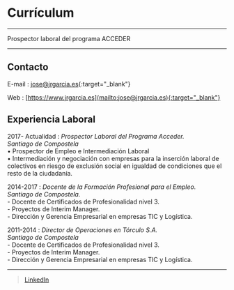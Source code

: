 Currículum
===========================================

----

Prospector laboral del programa ACCEDER

----

Contacto
---------
E-mail
: [jose@jrgarcia.es](mailto:jose@jrgarcia.es){:target="_blank"}

Web
: [https://www.jrgarcia.es](mailto:jose@jrgarcia.es){:target="_blank"}


Experiencia Laboral
---------

2017- Actualidad
:	*Prospector Laboral del Programa Acceder.  
Santiago de Compostela*  
	•	Prospector de Empleo e Intermediación Laboral  
	•	Intermediación y negociación con empresas para la inserción laboral de colectivos en riesgo de exclusión social en igualdad de condiciones que el resto de la ciudadanía.   
	

2014-2017
:	*Docente de la Formación Profesional para el Empleo.  
Santiago de Compostela.*  
	- Docente de Certificados de Profesionalidad nivel 3.  
    - Proyectos de Interim Manager.  
    - Dirección y Gerencia Empresarial en empresas TIC y Logística.
     

2011-2014
:	*Director de Operaciones en Tórculo S.A.  
Santiago de Compostela*  
	- Docente de Certificados de Profesionalidad nivel 3.  
    - Proyectos de Interim Manager.  
    - Dirección y Gerencia Empresarial en empresas TIC y Logística.






------
> [LinkedIn](http://linkedin.com/in/joseramongg) <br />
